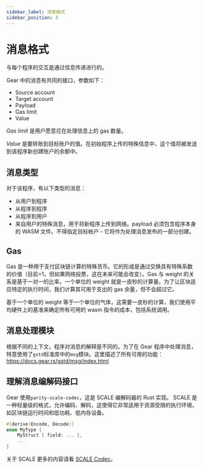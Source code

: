 ```yaml
---
sidebar_label: 消息格式
sidebar_position: 3
---
```


# 消息格式

与每个程序的交互是通过信息传递进行的。

Gear 中的消息有共同的接口，参数如下：

- Source account
- Target account
- Payload
- Gas limit
- Value

_Gas limit_ 是用户愿意花在处理信息上的 gas 数量。

_Value_ 是要转账到目标账户的值。在初始程序上传的特殊信息中，这个值将被发送到该程序新创建账户的余额中。

## 消息类型

对于该程序，有以下类型的消息：

- 从用户到程序
- 从程序到程序
- 从程序到用户
- 来自用户的特殊消息，用于将新程序上传到网络。payload 必须包含程序本身的 WASM 文件。不得指定目标帐户 - 它将作为处理消息发布的一部分创建。

## Gas

Gas 是一种用于支付区块链计算的特殊货币。它的形成是通过交换具有特殊系数的价值（目前=1，但如果网络投票，这在未来可能会改变）。Gas 与 weight 的关系是基于一对一的比率。一个单位的 weight 就是一皮秒的计算量。为了让区块适应特定的执行时间，我们计算其可用于支出的 gas 余量，但不会超过它。

基于一个单位的 weight 等于一个单位的气体，这需要一皮秒的计算，我们使用平均硬件上的基准来确定所有可用的 wasm 指令的成本，包括系统调用。

## 消息处理模块

根据不同的上下文，程序对消息的解释是不同的。为了在 Gear 程序中处理消息，特意使用了`gstd`标准库中的`msg`模块。这里描述了所有可用的功能：https://docs.gear.rs/gstd/msg/index.html

## 理解消息编解码接口

Gear 使用`parity-scale-codec`，这是 SCALE 编解码器的 Rust 实现。
SCALE 是一种轻量级的格式，允许编码、解码，这使得它非常适用于资源受限的执行环境，如区块链运行时间和低功耗、低内存设备。

```rust
#[derive(Encode, Decode)]
enum MyType {
    MyStruct { field: ... },
    ...
}
```

关于 SCALE 更多的内容请看 [SCALE Codec](https://substrate.dev/docs/en/knowledgebase/advanced/codec)。
